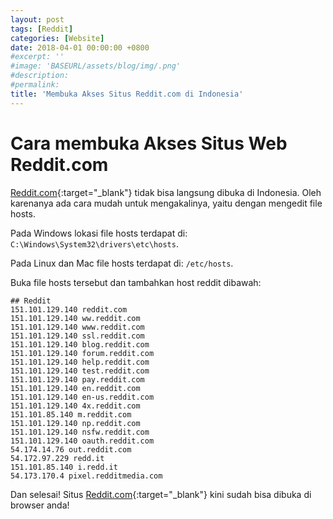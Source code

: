 ```yaml
---
layout: post
tags: [Reddit]
categories: [Website]
date: 2018-04-01 00:00:00 +0800
#excerpt: ''
#image: 'BASEURL/assets/blog/img/.png'
#description:
#permalink:
title: 'Membuka Akses Situs Reddit.com di Indonesia'
---
```


# Cara membuka Akses Situs Web Reddit.com
[Reddit.com](https://www.reddit.com/){:target="_blank"} tidak bisa langsung dibuka di Indonesia. Oleh karenanya ada cara mudah untuk mengakalinya, yaitu dengan mengedit file hosts.

Pada Windows lokasi file hosts terdapat di: `C:\Windows\System32\drivers\etc\hosts`.

Pada Linux dan Mac file hosts terdapat di: `/etc/hosts`.

Buka file hosts tersebut dan tambahkan host reddit dibawah:
```
## Reddit
151.101.129.140 reddit.com
151.101.129.140 ww.reddit.com
151.101.129.140 www.reddit.com
151.101.129.140 ssl.reddit.com
151.101.129.140 blog.reddit.com
151.101.129.140 forum.reddit.com
151.101.129.140 help.reddit.com
151.101.129.140 test.reddit.com
151.101.129.140 pay.reddit.com
151.101.129.140 en.reddit.com
151.101.129.140 en-us.reddit.com
151.101.129.140 4x.reddit.com
151.101.85.140 m.reddit.com
151.101.129.140 np.reddit.com
151.101.129.140 nsfw.reddit.com
151.101.129.140 oauth.reddit.com
54.174.14.76 out.reddit.com
54.172.97.229 redd.it
151.101.85.140 i.redd.it
54.173.170.4 pixel.redditmedia.com
```
Dan selesai! Situs [Reddit.com](https://www.reddit.com/){:target="_blank"} kini sudah bisa dibuka di browser anda!